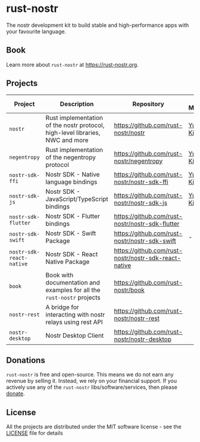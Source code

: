 # rust-nostr

The nostr development kit to build stable and high-performance apps with your favourite language.

## Book

Learn more about `rust-nostr` at <https://rust-nostr.org>.

## Projects

| Project                  | Description                                                                   | Repository                                           | Lead Maintainer  |
|--------------------------|-------------------------------------------------------------------------------|------------------------------------------------------|------------------|
| `nostr`                  | Rust implementation of the nostr protocol, high-level libraries, NWC and more | https://github.com/rust-nostr/nostr                  | [Yuki Kishimoto] |
| `negentropy`             | Rust implementation of the negentropy protocol                                | https://github.com/rust-nostr/negentropy             | [Yuki Kishimoto] |
| `nostr-sdk-ffi`          | Nostr SDK - Native language bindings                                          | https://github.com/rust-nostr/nostr-sdk-ffi          | [Yuki Kishimoto] |
| `nostr-sdk-js`           | Nostr SDK - JavaScript/TypeScript bindings                                    | https://github.com/rust-nostr/nostr-sdk-js           | [Yuki Kishimoto] |
| `nostr-sdk-flutter`      | Nostr SDK - Flutter bindings                                                  | https://github.com/rust-nostr/nostr-sdk-flutter      |                  |
| `nostr-sdk-swift`        | Nostr SDK - Swift Package                                                     | https://github.com/rust-nostr/nostr-sdk-swift        | -                |
| `nostr-sdk-react-native` | Nostr SDK - React Native Package                                              | https://github.com/rust-nostr/nostr-sdk-react-native |                  |
| `book`                   | Book with documentation and examples for all the `rust-nostr` projects        | https://github.com/rust-nostr/book                   |                  |
| `nostr-rest`             | A bridge for interacting with nostr relays using rest API                     | https://github.com/rust-nostr/nostr-rest             |                  |
| `nostr-desktop`          | Nostr Desktop Client                                                          | https://github.com/rust-nostr/nostr-desktop          |                  |

[Yuki Kishimoto]: <https://yukikishimoto.com>

## Donations

`rust-nostr` is free and open-source. This means we do not earn any revenue by selling it. Instead, we rely on your financial support. If you actively use any of the `rust-nostr` libs/software/services, then please [donate](https://rust-nostr.org/donate).

## License

All the projects are distributed under the MIT software license - see the [LICENSE](https://rust-nostr.org/license) file for details
